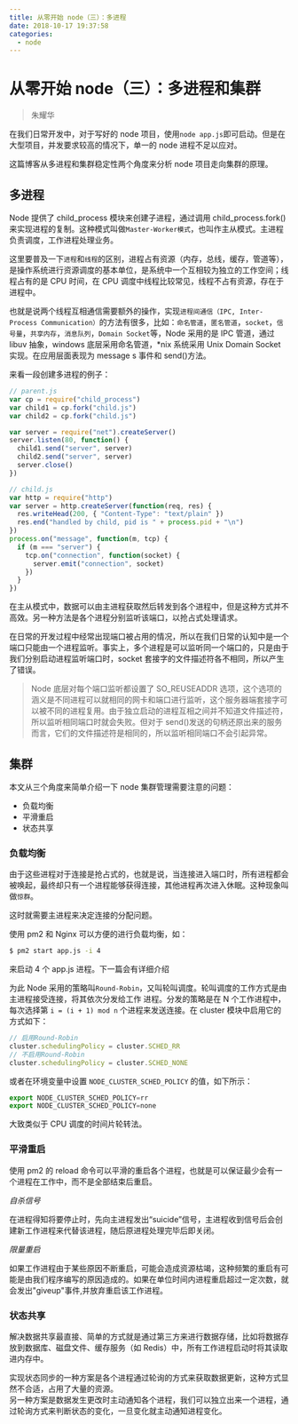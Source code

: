 ```yaml
---
title: 从零开始 node（三）：多进程
date: 2018-10-17 19:37:58
categories:
  - node
---
```


# 从零开始 node（三）：多进程和集群

<blockquote class="blockquote-center">朱耀华</blockquote>

在我们日常开发中，对于写好的 node 项目，使用`node app.js`即可启动。但是在大型项目，并发要求较高的情况下，单一的 node 进程不足以应对。

这篇博客从多进程和集群稳定性两个角度来分析 node 项目走向集群的原理。

<!--more-->

## 多进程

Node 提供了 child_process 模块来创建子进程，通过调用 child_process.fork()来实现进程的复制。这种模式叫做`Master-Worker模式`，也叫作主从模式。主进程负责调度，工作进程处理业务。

这里要普及一下`进程`和`线程`的区别，进程占有资源（内存，总线，缓存，管道等），是操作系统进行资源调度的基本单位，是系统中一个互相较为独立的工作空间；线程占有的是 CPU 时间，在 CPU 调度中线程比较常见，线程不占有资源，存在于进程中。

也就是说两个线程互相通信需要额外的操作，实现`进程间通信（IPC, Inter-Process Communication）`的方法有很多，比如：`命名管道`，`匿名管道`，`socket`，`信号量`，`共享内存`，`消息队列`，`Domain Socket`等，Node 采用的是 IPC 管道，通过 libuv 抽象，windows 底层采用命名管道，\*nix 系统采用 Unix Domain Socket 实现。在应用层面表现为 message s 事件和 send()方法。

来看一段创建多进程的例子：

```javascript
// parent.js
var cp = require("child_process")
var child1 = cp.fork("child.js")
var child2 = cp.fork("child.js")

var server = require("net").createServer()
server.listen(80, function() {
  child1.send("server", server)
  child2.send("server", server)
  server.close()
})
```

```javascript
// child.js
var http = require("http")
var server = http.createServer(function(req, res) {
  res.writeHead(200, { "Content-Type": "text/plain" })
  res.end("handled by child, pid is " + process.pid + "\n")
})
process.on("message", function(m, tcp) {
  if (m === "server") {
    tcp.on("connection", function(socket) {
      server.emit("connection", socket)
    })
  }
})
```

在主从模式中，数据可以由主进程获取然后转发到各个进程中，但是这种方式并不高效。另一种方法是各个进程分别监听该端口，以抢占式处理请求。

在日常的开发过程中经常出现端口被占用的情况，所以在我们日常的认知中是一个端口只能由一个进程监听。事实上，多个进程是可以监听同一个端口的，只是由于我们分别启动进程监听端口时，socket 套接字的文件描述符各不相同，所以产生了错误。

> Node 底层对每个端口监听都设置了 SO_REUSEADDR 选项，这个选项的涵义是不同进程可以就相同的网卡和端口进行监听，这个服务器端套接字可以被不同的进程复用。由于独立启动的进程互相之间并不知道文件描述符，所以监听相同端口时就会失败。但对于 send()发送的句柄还原出来的服务而言，它们的文件描述符是相同的，所以监听相同端口不会引起异常。

## 集群

本文从三个角度来简单介绍一下 node 集群管理需要注意的问题：

- 负载均衡
- 平滑重启
- 状态共享

### 负载均衡

由于这些进程对于连接是抢占式的，也就是说，当连接进入端口时，所有进程都会被唤起，最终却只有一个进程能够获得连接，其他进程再次进入休眠。这种现象叫做`惊群`。

这时就需要主进程来决定连接的分配问题。

使用 pm2 和 Nginx 可以方便的进行负载均衡，如：

```sh
$ pm2 start app.js -i 4
```

来启动 4 个 app.js 进程。下一篇会有详细介绍

为此 Node 采用的策略叫`Round-Robin`，又叫轮叫调度。轮叫调度的工作方式是由主进程接受连接，将其依次分发给工作
进程。分发的策略是在 N 个工作进程中，每次选择第 `i = (i + 1) mod n` 个进程来发送连接。在 cluster
模块中启用它的方式如下：

```javascript
// 启用Round-Robin
cluster.schedulingPolicy = cluster.SCHED_RR
// 不启用Round-Robin
cluster.schedulingPolicy = cluster.SCHED_NONE
```

或者在环境变量中设置 `NODE_CLUSTER_SCHED_POLICY` 的值，如下所示：

```javascript
export NODE_CLUSTER_SCHED_POLICY=rr
export NODE_CLUSTER_SCHED_POLICY=none
```

大致类似于 CPU 调度的时间片轮转法。

### 平滑重启

使用 pm2 的 reload 命令可以平滑的重启各个进程，也就是可以保证最少会有一个进程在工作中，而不是全部结束后重启。

_自杀信号_

在进程得知将要停止时，先向主进程发出“suicide”信号，主进程收到信号后会创建新工作进程来代替该进程，随后原进程处理完毕后即关闭。

_限量重启_

如果工作进程由于某些原因不断重启，可能会造成资源枯竭，这种频繁的重启有可能是由我们程序编写的原因造成的。如果在单位时间内进程重启超过一定次数，就会发出"giveup"事件,并放弃重启该工作进程。

### 状态共享

解决数据共享最直接、简单的方式就是通过第三方来进行数据存储，比如将数据存放到数据库、磁盘文件、缓存服务（如 Redis）中，所有工作进程启动时将其读取进内存中。

实现状态同步的一种方案是各个进程通过轮询的方式来获取数据更新，这种方式显然不合适，占用了大量的资源。  
另一种方案是数据发生更改时主动通知各个进程，我们可以独立出来一个进程，通过轮询方式来判断状态的变化，一旦变化就主动通知进程变化。
